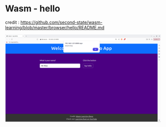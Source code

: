 # Wasm - hello

credit : https://github.com/second-state/wasm-learning/blob/master/browser/hello/README.md

![Screenshot](https://github.com/RGGH/hello-wasm/blob/main/Screenshot%20from%202024-10-21%2009-55-59.png)
